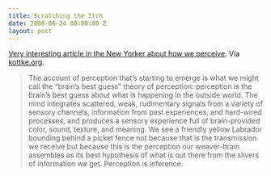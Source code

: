 ```yaml
---
title: Scratching the Itch
date: 2008-06-24 00:00:00 Z
layout: post
---
```


[Very interesting article in the New Yorker about how we perceive](http://www.newyorker.com/reporting/2008/06/30/080630fa_fact_gawande?currentPage=all). Via [kottke.org](http://www.kottke.org/08/06/itching-and-perception).

> The account of perception that’s starting to emerge is what we might call the “brain’s best guess” theory of perception: perception is the brain’s best guess about what is happening in the outside world. The mind integrates scattered, weak, rudimentary signals from a variety of sensory channels, information from past experiences, and hard-wired processes, and produces a sensory experience full of brain-provided color, sound, texture, and meaning. We see a friendly yellow Labrador bounding behind a picket fence not because that is the transmission we receive but because this is the perception our weaver-brain assembles as its best hypothesis of what is out there from the slivers of information we get. Perception is inference.
